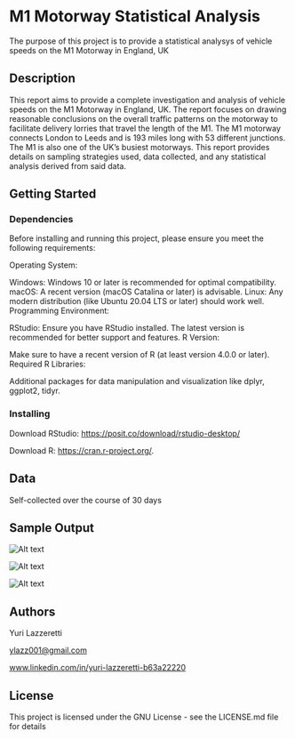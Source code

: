 # M1 Motorway Statistical Analysis

The purpose of this project is to provide a statistical analysys of vehicle speeds on the M1 Motorway in England, UK

## Description

This report aims to provide a complete investigation and analysis of vehicle speeds on the M1 Motorway in England, UK. The report focuses on drawing reasonable conclusions on the overall traffic patterns on the motorway to facilitate delivery lorries that travel the length of the M1. The M1 motorway connects London to Leeds and is 193 miles long with 53 different junctions. The M1 is also one of the UK’s busiest motorways. This report provides details on sampling strategies used, data collected, and any statistical analysis derived from said data. 

## Getting Started

### Dependencies

Before installing and running this project, please ensure you meet the following requirements:

Operating System:

Windows: Windows 10 or later is recommended for optimal compatibility.
macOS: A recent version (macOS Catalina or later) is advisable.
Linux: Any modern distribution (like Ubuntu 20.04 LTS or later) should work well.
Programming Environment:

RStudio: Ensure you have RStudio installed. The latest version is recommended for better support and features. 
R Version:

Make sure to have a recent version of R (at least version 4.0.0 or later). 
Required R Libraries:

Additional packages for data manipulation and visualization like dplyr, ggplot2, tidyr. 

### Installing

Download RStudio: https://posit.co/download/rstudio-desktop/

Download R: https://cran.r-project.org/.

## Data

Self-collected over the course of 30 days 

## Sample Output
![Alt text](https://github.com/ylazz001/Project2-M1-SA/blob/main/SS1.png)

![Alt text](https://github.com/ylazz001/Project2-M1-SA/blob/main/SS2.png)

![Alt text](https://github.com/ylazz001/Project2-M1-SA/blob/main/SS3.png)

## Authors

Yuri Lazzeretti

ylazz001@gmail.com

www.linkedin.com/in/yuri-lazzeretti-b63a22220

## License

This project is licensed under the GNU License - see the LICENSE.md file for details

